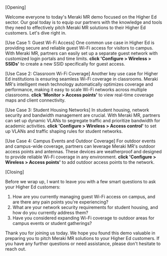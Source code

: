 [Opening]

Welcome everyone to today's Meraki MR demo focused on the Higher Ed sector. Our goal today is to equip our partners with the knowledge and tools they need to effectively pitch Meraki MR solutions to their Higher Ed customers. Let's dive right in.

[Use Case 1: Guest Wi-Fi Access]
One common use case in Higher Ed is providing secure and reliable guest Wi-Fi access for visitors to campus. With Meraki MR, partners can easily set up a separate guest network with customized login portals and time limits. **click 'Configure > Wireless > SSIDs'** to create a new SSID specifically for guest access.

[Use Case 2: Classroom Wi-Fi Coverage]
Another key use case for Higher Ed institutions is ensuring seamless Wi-Fi coverage in classrooms. Meraki MR's intelligent mesh technology automatically optimizes coverage and performance, making it easy to scale Wi-Fi networks across multiple classrooms. **click 'Monitor > Access points'** to view real-time coverage maps and client connectivity.

[Use Case 3: Student Housing Networks]
In student housing, network security and bandwidth management are crucial. With Meraki MR, partners can set up dynamic VLANs to segregate traffic and prioritize bandwidth for academic activities. **click 'Configure > Wireless > Access control'** to set up VLANs and traffic shaping rules for student networks.

[Use Case 4: Campus Events and Outdoor Coverage]
For outdoor events and campus-wide coverage, partners can leverage Meraki MR's outdoor access points and antennas. These devices are weatherproof and designed to provide reliable Wi-Fi coverage in any environment. **click 'Configure > Wireless > Access points'** to add outdoor access points to the network.

[Closing]

Before we wrap up, I want to leave you with a few smart questions to ask your Higher Ed customers:
1. How are you currently managing guest Wi-Fi access on campus, and are there any pain points you're experiencing?
2. What are your network security requirements for student housing, and how do you currently address them?
3. Have you considered expanding Wi-Fi coverage to outdoor areas for campus events or student gatherings?

Thank you for joining us today. We hope you found this demo valuable in preparing you to pitch Meraki MR solutions to your Higher Ed customers. If you have any further questions or need assistance, please don't hesitate to reach out.